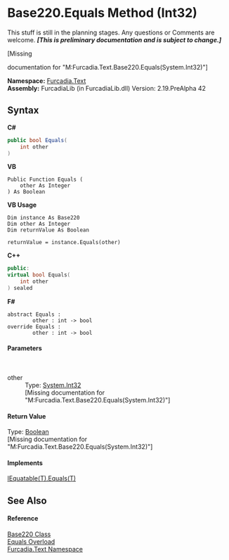# Base220.Equals Method (Int32)
This stuff is still in the planning stages. Any questions or Comments are welcome. _**\[This is preliminary documentation and is subject to change.\]**_

\[Missing <summary> documentation for "M:Furcadia.Text.Base220.Equals(System.Int32)"\]

**Namespace:**&nbsp;<a href="N_Furcadia_Text">Furcadia.Text</a><br />**Assembly:**&nbsp;FurcadiaLib (in FurcadiaLib.dll) Version: 2.19.PreAlpha 42

## Syntax

**C#**<br />
``` C#
public bool Equals(
	int other
)
```

**VB**<br />
``` VB
Public Function Equals ( 
	other As Integer
) As Boolean
```

**VB Usage**<br />
``` VB Usage
Dim instance As Base220
Dim other As Integer
Dim returnValue As Boolean

returnValue = instance.Equals(other)
```

**C++**<br />
``` C++
public:
virtual bool Equals(
	int other
) sealed
```

**F#**<br />
``` F#
abstract Equals : 
        other : int -> bool 
override Equals : 
        other : int -> bool 
```


#### Parameters
&nbsp;<dl><dt>other</dt><dd>Type: <a href="http://msdn2.microsoft.com/en-us/library/td2s409d" target="_blank">System.Int32</a><br />\[Missing <param name="other"/> documentation for "M:Furcadia.Text.Base220.Equals(System.Int32)"\]</dd></dl>

#### Return Value
Type: <a href="http://msdn2.microsoft.com/en-us/library/a28wyd50" target="_blank">Boolean</a><br />\[Missing <returns> documentation for "M:Furcadia.Text.Base220.Equals(System.Int32)"\]

#### Implements
<a href="http://msdn2.microsoft.com/en-us/library/ms131190" target="_blank">IEquatable(T).Equals(T)</a><br />

## See Also


#### Reference
<a href="T_Furcadia_Text_Base220">Base220 Class</a><br /><a href="Overload_Furcadia_Text_Base220_Equals">Equals Overload</a><br /><a href="N_Furcadia_Text">Furcadia.Text Namespace</a><br />